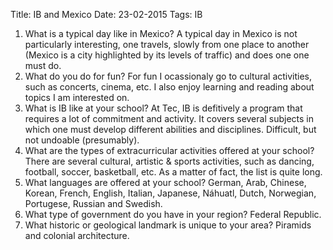 Title: IB and Mexico
Date: 23-02-2015
Tags: IB

1. What is a typical day like in Mexico?
    A typical day in Mexico is not particularly interesting, one travels, slowly from one place to another (Mexico is a city highlighted by its levels of traffic) and does one one must do. 
2. What do you do for fun?
    For fun I ocassionaly go to cultural activities, such as concerts, cinema, etc. I also enjoy learning and reading about topics I am interested on. 
3. What is IB like at your school?
    At Tec, IB is defitively a program that requires a lot of commitment and activity. It covers several subjects in which one must develop different abilities and disciplines. Difficult, but not undoable (presumably).
4. What are the types of extracurricular activities offered at your school?
   There are several cultural, artistic & sports activities, such as dancing, football, soccer, basketball, etc. As a matter of fact, the list is quite long.  
5. What languages are offered at your school?
    German, Arab, Chinese, Korean, French, English, Italian, Japanese, Náhuatl, Dutch, Norwegian, Portugese, Russian and Swedish. 
6. What type of government do you have in your region?
    Federal Republic. 
7. What historic or geological landmark is unique to your area? 
    Piramids and colonial architecture. 
